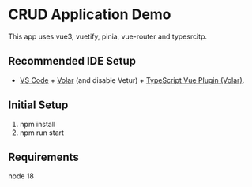 # CRUD Application Demo

This app uses vue3, vuetify, pinia, vue-router and typesrcitp.

## Recommended IDE Setup

- [VS Code](https://code.visualstudio.com/) + [Volar](https://marketplace.visualstudio.com/items?itemName=Vue.volar) (and disable Vetur) + [TypeScript Vue Plugin (Volar)](https://marketplace.visualstudio.com/items?itemName=Vue.vscode-typescript-vue-plugin).

## Initial Setup

1. npm install
2. npm run start 

## Requirements
node 18